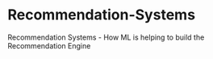 # Recommendation-Systems
Recommendation Systems - How ML is helping to build the Recommendation Engine
